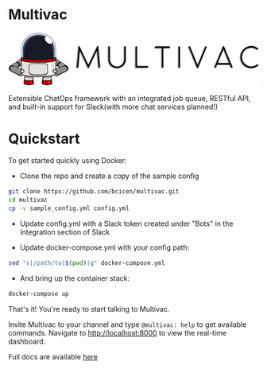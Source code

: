 # Multivac

<p align="center">
  <img src="https://raw.githubusercontent.com/bcicen/multivac/master/logo.png" alt="Statsquid"/>
</p>

Extensible ChatOps framework with an integrated job queue, RESTful API, and built-in support for Slack(with more chat services planned!)

# Quickstart

To get started quickly using Docker:
- Clone the repo and create a copy of the sample config
```bash
git clone https://github.com/bcicen/multivac.git
cd multivac
cp -v sample_config.yml config.yml
```

- Update config.yml with a Slack token created under "Bots" in the integration section of Slack

- Update docker-compose.yml with your config path:
```bash
sed "s|/path/to|$(pwd)|g" docker-compose.yml
```
- And bring up the container stack:
```bash
docker-compose up
```

That's it! You're ready to start talking to Multivac.

Invite Multivac to your channel and type `@multivac: help` to get available commands. Navigate to [http://localhost:8000](http://localhost:8000) to view the real-time dashboard.

Full docs are available [here](http://multivac.vektor.nyc/)
